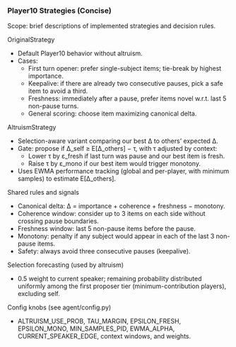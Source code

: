 ### Player10 Strategies (Concise)

Scope: brief descriptions of implemented strategies and decision rules.

OriginalStrategy
- Default Player10 behavior without altruism.
- Cases:
  - First turn opener: prefer single-subject items; tie-break by highest importance.
  - Keepalive: if there are already two consecutive pauses, pick a safe item to avoid a third.
  - Freshness: immediately after a pause, prefer items novel w.r.t. last 5 non-pause turns.
  - General scoring: choose item maximizing canonical delta.

AltruismStrategy
- Selection-aware variant comparing our best Δ to others’ expected Δ.
- Gate: propose if Δ_self ≥ E[Δ_others] − τ, with τ adjusted by context:
  - Lower τ by ε_fresh if last turn was pause and our best item is fresh.
  - Raise τ by ε_mono if our best item would trigger monotony.
- Uses EWMA performance tracking (global and per-player, with minimum samples) to estimate E[Δ_others].

Shared rules and signals
- Canonical delta: Δ = importance + coherence + freshness − monotony.
- Coherence window: consider up to 3 items on each side without crossing pause boundaries.
- Freshness window: last 5 non-pause items before the pause.
- Monotony: penalty if any subject would appear in each of the last 3 non-pause items.
- Safety: always avoid three consecutive pauses (keepalive).

Selection forecasting (used by altruism)
- 0.5 weight to current speaker; remaining probability distributed uniformly among the first proposer tier (minimum-contribution players), excluding self.

Config knobs (see agent/config.py)
- ALTRUISM_USE_PROB, TAU_MARGIN, EPSILON_FRESH, EPSILON_MONO, MIN_SAMPLES_PID, EWMA_ALPHA, CURRENT_SPEAKER_EDGE, context windows, and weights.


